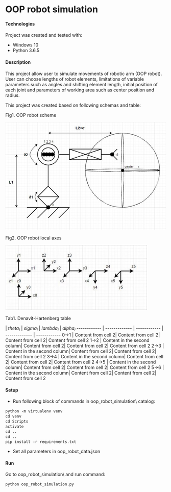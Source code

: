 # OOP robot simulation

#### Technologies
Project was created and tested with:
* Windows 10
* Python 3.6.5

#### Description
This project allow user to simulate movements of robotic arm (OOP robot). User can choose lengths of robot elements, limitations of variable parameters such as angles and shifting element length, initial position of each joint and parameters of working area such as center position and radius.

This project was created based on following schemas and table:

Fig1. OOP robot scheme

![robot scheme](/images/robot.JPG)

Fig2. OOP robot local axes

![robot axes](/images/axes.JPG)

Tab1. Denavit-Hartenberg table

  | $theta_i$ | $sigma_i$ | $lambda_i$ | $alpha_i$
------------ | ------------- | ------------ | ------------- | ------------
0->1 | Content from cell 2| Content from cell 2| Content from cell 2| Content from cell 2
1->2 | Content in the second column| Content from cell 2| Content from cell 2| Content from cell 2
2->3 | Content in the second column| Content from cell 2| Content from cell 2| Content from cell 2
3->4 | Content in the second column| Content from cell 2| Content from cell 2| Content from cell 2
4->5 | Content in the second column| Content from cell 2| Content from cell 2| Content from cell 2
5->6 | Content in the second column| Content from cell 2| Content from cell 2| Content from cell 2


#### Setup
- Run following block of commands in oop_robot_simulation\ catalog:
```
python -m virtualenv venv
cd venv
cd Scripts
activate
cd ..
cd ..
pip install -r requirements.txt
```
- Set all parameters in oop_robot_data.json


#### Run
Go to oop_robot_simulation\ and run command:
```
python oop_robot_simulation.py
```